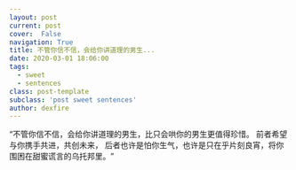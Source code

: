 ```yaml
---
layout: post
current: post
cover:  False
navigation: True
title: 不管你信不信，会给你讲道理的男生...
date: 2020-03-01 18:06:00
tags:
  - sweet
  - sentences
class: post-template
subclass: 'post sweet sentences'
author: dexfire
---
```


“不管你信不信，会给你讲道理的男生，比只会哄你的男生更值得珍惜。
前者希望与你携手共进，共创未来，
后者也许是怕你生气，也许是只在乎片刻良宵，将你围困在甜蜜谎言的乌托邦里。 ​”